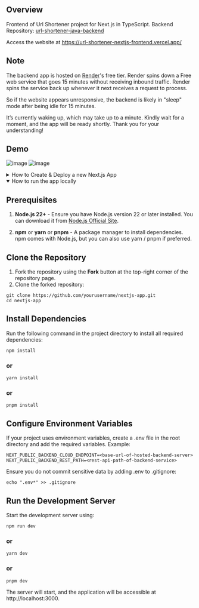 ## Overview
Frontend of Url Shortener project for Next.js in TypeScript. Backend Repository: [url-shortener-java-backend](https://github.com/SnehanjanChatterjee/url-shortener-java-backend)

Access the website at https://url-shortener-nextjs-frontend.vercel.app/

## Note
The backend app is hosted on [Render](https://www.render.com)'s free tier. Render spins down a Free web service that goes 15 minutes without receiving inbound traffic. 
Render spins the service back up whenever it next receives a request to process.

So if the website appears unresponsive, the backend is likely in "sleep" mode after being idle for 15 minutes.

It’s currently waking up, which may take up to a minute. Kindly wait for a moment, and the app will be ready shortly. Thank you for your understanding!

## Demo
![image](https://github.com/user-attachments/assets/1c0ae2b8-3723-433f-9a16-d05abd926cd8)
![image](https://github.com/user-attachments/assets/da51de8f-c592-4316-95c3-f9efc49eb95b)

<details>

<summary>
How to Create & Deploy a new Next.js App
</summary>

This is a [Next.js](https://nextjs.org) project bootstrapped with [`create-next-app`](https://nextjs.org/docs/app/api-reference/cli/create-next-app).

## Getting Started

First, run the development server:

```bash
npm run dev
# or
yarn dev
# or
pnpm dev
```

Open [http://localhost:3000](http://localhost:3000) with your browser to see the result.

You can start editing the page by modifying `app/page.tsx`. The page auto-updates as you edit the file.

This project uses [`next/font`](https://nextjs.org/docs/app/building-your-application/optimizing/fonts) to automatically optimize and load [Geist](https://vercel.com/font), a new font family for Vercel.

## Learn More

To learn more about Next.js, take a look at the following resources:

- [Next.js Documentation](https://nextjs.org/docs) - learn about Next.js features and API.
- [Learn Next.js](https://nextjs.org/learn) - an interactive Next.js tutorial.

You can check out [the Next.js GitHub repository](https://github.com/vercel/next.js) - your feedback and contributions are welcome!

## Deploy on Vercel

The easiest way to deploy your Next.js app is to use the [Vercel Platform](https://vercel.com/new?utm_medium=default-template&filter=next.js&utm_source=create-next-app&utm_campaign=create-next-app-readme) from the creators of Next.js.

Check out our [Next.js deployment documentation](https://nextjs.org/docs/app/building-your-application/deploying) for more details.

</details>

<details open>

<summary>
How to run the app locally
</summary>

## Prerequisites

1. **Node.js 22+** - Ensure you have Node.js version 22 or later installed. You can download it from [Node.js Official Site](https://nodejs.org/).

2. **npm** or **yarn** or **pnpm** - A package manager to install dependencies. npm comes with Node.js, but you can also use yarn / pnpm if preferred.

## Clone the Repository

1. Fork the repository using the **Fork** button at the top-right corner of the repository page.
2. Clone the forked repository:

```
git clone https://github.com/yourusername/nextjs-app.git
cd nextjs-app
```

## Install Dependencies
Run the following command in the project directory to install all required dependencies:

```node
npm install
```
### or
```node
yarn install
```
### or
```node
pnpm install
```

## Configure Environment Variables
If your project uses environment variables, create a .env file in the root directory and add the required variables. Example:

```
NEXT_PUBLIC_BACKEND_CLOUD_ENDPOINT=<base-url-of-hosted-backend-server>
NEXT_PUBLIC_BACKEND_REST_PATH=<rest-api-path-of-backend-service>
```

Ensure you do not commit sensitive data by adding .env to .gitignore:

```
echo ".env*" >> .gitignore
```

## Run the Development Server
Start the development server using:

```node
npm run dev
```
### or
```node
yarn dev
```
### or
```node
pnpm dev
```
The server will start, and the application will be accessible at http://localhost:3000.

</details>
